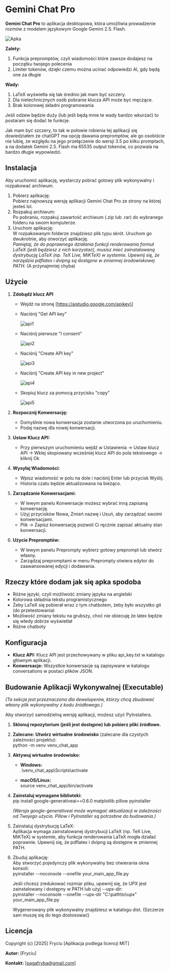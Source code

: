 # **Gemini Chat Pro**

**Gemini Chat Pro** to aplikacja desktopowa, która umożliwia prowadzenie rozmów z modelem językowym Google Gemini 2.5. Flash. 


![Apka](https://github.com/user-attachments/assets/5e1dc96f-88e1-4b4e-868c-5805c274f17b)


**Zalety:**
1. Funkcja prepromptów, czyli wiadomości które zawsze dodajesz na początku twojego polecenia
2. Limiter tokenów, dzięki czemu można ucinać odpowiedzi AI, gdy będą one za długie

**Wady:**
1. LaTeX wyświetla się tak średnio jak mam być szczery.
2. Dla nietechnicznych osób pobranie klucza API może być męczące.
3. Brak kolorowej składni programowania

Jeśli odzew będzie duży (lub jeśli będą mnie te wady bardzo wkurzać) to postaram się dodać te funkcje.

Jak mam być szczery, to tak w połowie robienia tej aplikacji się dowiedziałem że chatGPT ma opcję dawania prepromptów, ale go osobiście nie lubię, ze względu na jego przełączenie do wersji 3.5 po kilku promptach, a na dodatek Gemini 2.5. Flash ma 65535 output tokenów, co pozwala na bardzo długie wypowiedzi.

## **Instalacja**

Aby uruchomić aplikację, wystarczy pobrać gotowy plik wykonywalny i rozpakować archiwum.

1. Pobierz aplikację:  
   Pobierz najnowszą wersję aplikacji Gemini Chat Pro ze strony na której jesteś lol.
2. Rozpakuj archiwum:  
   Po pobraniu, rozpakuj zawartość archiwum (.zip lub .rar) do wybranego folderu na swoim komputerze.
3. Uruchom aplikację:  
   W rozpakowanym folderze znajdziesz plik typu skrót. Uruchom go dwukrotnie, aby otworzyć aplikację.  
   _Pamiętaj, że do poprawnego działania funkcji renderowania formuł LaTeX (jeśli będziesz z nich korzystać), musisz mieć zainstalowaną dystrybucję LaTeX (np. TeX Live, MiKTeX) w systemie. Upewnij się, że narzędzia pdflatex i dvipng są dostępne w zmiennej środowiskowej PATH._ (A przynajmniej chyba)

## **Użycie**

1. **Zdobądź klucz API**
   - Wejdź na stronę \[https://aistudio.google.com/apikey\]
  
     
   - Naciśnij "Get API key"
     
     ![api1](https://github.com/user-attachments/assets/681cf26f-84b6-4d14-8ee1-fae57b4bba86)
  
   - Naciśnij pierwsze "I consent"
     
     ![api2](https://github.com/user-attachments/assets/7fd6e94b-e954-4221-a7e1-f0970ad8e83c)

   - Naciśnij "Create API key"
     
     ![api3](https://github.com/user-attachments/assets/5479a8e7-94e7-44c8-b0eb-64f805f043c6)

   - Naciśnij "Create API key in new project"
     
     ![api4](https://github.com/user-attachments/assets/d9e140dd-02ce-4c71-af89-2aec9e8d70b5)

   - Skopiuj klucz za pomocą przycisku "copy"
     
     ![api5](https://github.com/user-attachments/assets/a7d950eb-00fe-4746-a48f-fba216860304)


3. **Rozpocznij Konwersację:**
   - Domyślnie nowa konwersacja zostanie utworzona po uruchomieniu.
   - Podaj nazwę dla nowej konwersacji.
4. **Ustaw Klucz API:**
   - Przy pierwszym uruchomieniu wejdź w Ustawienia \-\> Ustaw klucz API \-\> Wklej skopiowany wcześniej klucz API do pola tekstowego \-\> kliknij Ok 
5. **Wysyłaj Wiadomości:**
   - Wpisz wiadomość w polu na dole i naciśnij Enter lub przycisk Wyślij.
   - Historia czatu będzie aktualizowana na bieżąco.
6. **Zarządzanie Konwersacjami:**
   - W lewym panelu Konwersacje możesz wybrać inną zapisaną konwersację.
   - Użyj przycisków Nowa, Zmień nazwę i Usuń, aby zarządzać swoimi konwersacjami.
   - Plik \-\> Zapisz konwersację pozwoli Ci ręcznie zapisać aktualny stan konwersacji.
7. **Użycie Prepromptów:**
   - W lewym panelu Preprompty wybierz gotowy preprompt lub stwórz własny.
   - Zarządzaj prepromptami w menu Preprompty otwiera edytor do zaawansowanej edycji i dodawania.

## **Rzeczy które dodam jak się apka spodoba**

- Różne języki, czyli możliwość zmiany języka na angielski
- Kolorowa składnia tekstu programistycznego
- Żeby LaTeX się pobierał wraz z tym chatbotem, żeby było wszystko git (do przetestowania)
- Możliwość zmiany tekstu na grubszy, choć nie obiecuję że latex będzie się wtedy dobrze wyświetlał
- Różne chatboty

## **Konfiguracja**

- **Klucz API:** Klucz API jest przechowywany w pliku api_key.txt w katalogu głównym aplikacji.
- **Konwersacje:** Wszystkie konwersacje są zapisywane w katalogu conversations w postaci plików JSON.

## **Budowanie Aplikacji Wykonywalnej (Executable)**

_(Ta sekcja jest przeznaczona dla deweloperów, którzy chcą zbudować własny plik wykonywalny z kodu źródłowego.)_

Aby stworzyć samodzielną wersję aplikacji, możesz użyć PyInstallera.

1. **Sklonuj repozytorium (jeśli jest dostępne) lub pobierz pliki źródłowe.**
2. **Zalecane: Utwórz wirtualne środowisko** (zalecane dla czystych zależności projektu):  
   python \-m venv venv_chat_app

3. **Aktywuj wirtualne środowisko:**

   - **Windows:**  
     .\\venv_chat_app\\Scripts\\activate

   - **macOS/Linux:**  
     source venv_chat_app/bin/activate

4. **Zainstaluj wymagane biblioteki:**  
   pip install google-generativeai==0.6.0 matplotlib pillow pyinstaller

   _(Wersja google-generativeai może wymagać aktualizacji w zależności od Twojego użycia. Pillow i PyInstaller są potrzebne do budowania.)_

5. Zainstaluj dystrybucję LaTeX:  
   Aplikacja wymaga zainstalowanej dystrybucji LaTeX (np. TeX Live, MiKTeX) w systemie, aby funkcja renderowania LaTeX mogła działać poprawnie. Upewnij się, że pdflatex i dvipng są dostępne w zmiennej PATH.
6. Zbuduj aplikację:  
   Aby stworzyć pojedynczy plik wykonywalny bez otwierania okna konsoli:  
   pyinstaller \--noconsole \--onefile your_main_app_file.py

   Jeśli chcesz zredukować rozmiar pliku, upewnij się, że UPX jest zainstalowany i dostępny w PATH lub użyj \--upx-dir:  
   pyinstaller \--noconsole \--onefile \--upx-dir "C:\\path\\to\\upx" your_main_app_file.py

   Wygenerowany plik wykonywalny znajdziesz w katalogu dist. (Szczerze sam muszę się do tego dostosować)

## **Licencja**
Copyright (c) [2025] Fryciu
\[Aplikacja podlega licencji MIT\]

**Autor:** \[Fryciu\]

**Kontakt:** \[pagafryba@gmail.com\]
